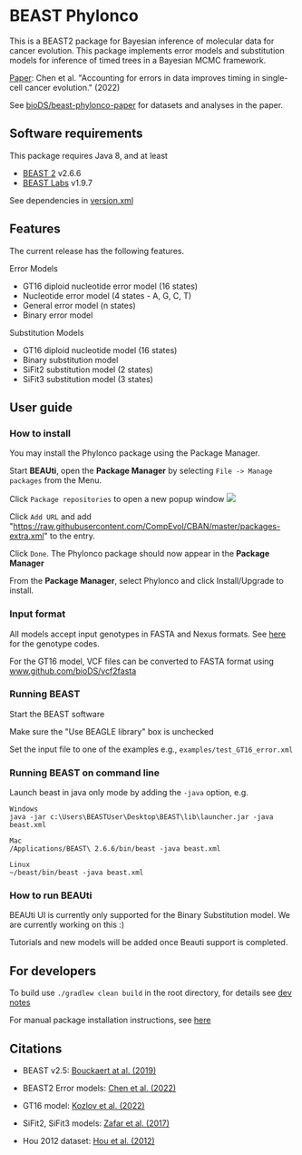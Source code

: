 # BEAST Phylonco
This is a BEAST2 package for Bayesian inference of molecular data for cancer evolution. This package implements error models and substitution models for inference of timed trees in a Bayesian MCMC framework. 

[Paper](https://doi.org/10.1101/2021.03.17.435906): Chen et al. "Accounting for errors in data improves timing in single-cell cancer evolution." (2022)

See [bioDS/beast-phylonco-paper](https://github.com/bioDS/beast-phylonco-paper) for datasets and analyses in the paper. 

## Software requirements

This package requires Java 8, and at least
* [BEAST 2](https://github.com/CompEvol/beast2) v2.6.6 
* [BEAST Labs](https://github.com/BEAST2-Dev/BEASTLabs) v1.9.7

See dependencies in [version.xml](phylonco-lphybeast/version.xml)

## Features

The current release has the following features.

Error Models
* GT16 diploid nucleotide error model (16 states)
* Nucleotide error model (4 states - A, G, C, T)
* General error model (n states)
* Binary error model

Substitution Models
* GT16 diploid nucleotide model (16 states)
* Binary substitution model
* SiFit2 substitution model (2 states)
* SiFit3 substitution model (3 states)

## User guide
### How to install
You may install the Phylonco package using the Package Manager.

Start **BEAUti**, open the **Package Manager** by selecting `File -> Manage packages` from the Menu.

Click `Package repositories` to open a new popup window
<img src="https://raw.githubusercontent.com/rbouckaert/obama/master/doc/package_repos.png">

Click `Add URL` and add "https://raw.githubusercontent.com/CompEvol/CBAN/master/packages-extra.xml" to the entry.

Click `Done`. The Phylonco package should now appear in the **Package Manager**

From the **Package Manager**, select Phylonco and click Install/Upgrade to install.

### Input format
All models accept input genotypes in FASTA and Nexus formats. See [here](https://github.com/bioDS/beast-phylonco/blob/master/genotype_codes.pdf) for the genotype codes.

For the GT16 model, VCF files can be converted to FASTA format using www.github.com/bioDS/vcf2fasta

### Running BEAST 
Start the BEAST software

Make sure the "Use BEAGLE library" box is unchecked

Set the input file to one of the examples e.g., `examples/test_GT16_error.xml`


### Running BEAST on command line
Launch beast in java only mode by adding the `-java` option, e.g. 

```
Windows
java -jar c:\Users\BEASTUser\Desktop\BEAST\lib\launcher.jar -java beast.xml

Mac
/Applications/BEAST\ 2.6.6/bin/beast -java beast.xml

Linux
~/beast/bin/beast -java beast.xml
```

### How to run BEAUti
BEAUti UI is currently only supported for the Binary Substitution model. We are currently working on this :) 

Tutorials and new models will be added once Beauti support is completed.

## For developers 
To build use `./gradlew clean build` in the root directory, for details see [dev notes](https://github.com/LinguaPhylo/linguaPhylo/blob/master/DEV_NOTE.md)

For manual package installation instructions, see [here](http://www.beast2.org/managing-packages/)

## Citations
* BEAST v2.5: [Bouckaert at al. (2019)](https://doi.org/10.1371/journal.pcbi.1006650)

* BEAST2 Error models: [Chen et al. (2022)](https://doi.org/10.1101/2021.03.17.435906)

* GT16 model: [Kozlov et al. (2022)](https://doi.org/10.1186/s13059-021-02583-w) 
 
* SiFit2, SiFit3 models: [Zafar et al. (2017)](https://doi.org/10.1186/s13059-017-1311-2)

* Hou 2012 dataset: [Hou et al. (2012)]( https://doi.org/10.1016/j.cell.2012.02.028)

